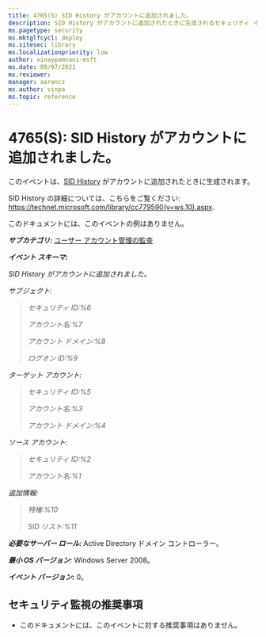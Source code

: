```yaml
---
title: 4765(S) SID History がアカウントに追加されました。
description: SID History がアカウントに追加されたときに生成されるセキュリティ イベント 4765(S) について説明します。このイベントは、SID History がアカウントに追加されたときに生成されます。
ms.pagetype: security
ms.mktglfcycl: deploy
ms.sitesec: library
ms.localizationpriority: low
author: vinaypamnani-msft
ms.date: 09/07/2021
ms.reviewer: 
manager: aaroncz
ms.author: vinpa
ms.topic: reference
---
```


# 4765(S): SID History がアカウントに追加されました。

このイベントは、[SID History](/windows/win32/adschema/a-sidhistory) がアカウントに追加されたときに生成されます。

SID History の詳細については、こちらをご覧ください: <https://technet.microsoft.com/library/cc779590(v=ws.10).aspx>.

このドキュメントには、このイベントの例はありません。

***サブカテゴリ:***&nbsp;[ユーザー アカウント管理の監査](audit-user-account-management.md)

***イベント スキーマ:***

*SID History がアカウントに追加されました。*

*サブジェクト:*

> *セキュリティ ID:%6*
>
> *アカウント名:%7*
>
> *アカウント ドメイン:%8*
>
> *ログオン ID:%9*

*ターゲット アカウント:*

> *セキュリティ ID:%5*
>
> *アカウント名:%3*
>
> *アカウント ドメイン:%4*

*ソース アカウント:*

> *セキュリティ ID:%2*
>
> *アカウント名:%1*

*追加情報:*

> *特権:%10*
>
> *SID リスト:%11*

***必要なサーバー ロール:*** Active Directory ドメイン コントローラー。

***最小 OS バージョン:*** Windows Server 2008。

***イベント バージョン:*** 0。

## セキュリティ監視の推奨事項

-   このドキュメントには、このイベントに対する推奨事項はありません。
